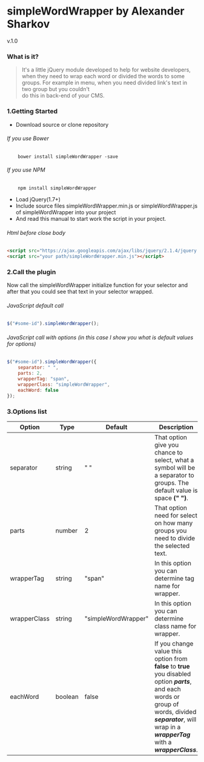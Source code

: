 # simpleWordWrapper by Alexander Sharkov
v.1.0

### What is it?
>It's a little jQuery module developed to help for website developers, when 
they need to wrap each word or divided the words to some groups. For example 
in menu, when you need divided link's text in two group but you couldn't  
do this in back-end of your CMS.

### 1.Getting Started
* Download source or clone repository
###### If you use Bower
```
    bower install simpleWordWrapper -save
```
###### If you use NPM
```
    npm install simpleWordWrapper
```
* Load jQuery(1.7+) 
* Include source files simpleWordWrapper.min.js or simpleWordWrapper.js 
of simpleWordWrapper into your project
* And read this manual to start work the script in your project.

###### Html before close body
```html
<script src="https://ajax.googleapis.com/ajax/libs/jquery/2.1.4/jquery.min.js"></script>
<script src="your path/simpleWordWrapper.min.js"></script>
```
### 2.Call the plugin
Now call the simpleWordWrapper initialize function for your selector 
and after that you could see that text in your selector wrapped.

###### JavaScript default call
```javascript
$("#some-id").simpleWordWrapper();
```
###### JavaScript call with options (in this case I show you what is default values for options)
```javascript
$("#some-id").simpleWordWrapper({
    separator: " ",
    parts: 2,
    wrapperTag: "span",
    wrapperClass: "simpleWordWrapper",
    eachWord: false
});
```
### 3.Options list
Option | Type | Default | Description |
------ | ---- | ------- | ----------- |
separator | string | " " | That option give you chance to select, what a symbol will be a separator to groups. The default value is space **(" ")**. |
parts | number | 2 | That option need for select on how many groups you need to divide the selected text. |
wrapperTag | string | "span" | In this option you can determine tag name for wrapper. |
wrapperClass | string | "simpleWordWrapper" | In this option you can determine class name for wrapper. |
eachWord | boolean | false | If you change value this option from **false** to **true** you disabled option ***parts***, and each words or group of words, divided ***separator***, will wrap in a ***wrapperTag*** with a ***wrapperClass***. | 